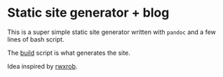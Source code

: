 # Static site generator + blog

This is a super simple static site generator written with `pandoc` and a few lines of bash script. 

The [build](https://github.com/shanamatthews/static-site-generator/blob/main/build) script is what generates the site.

Idea inspired by [rwxrob](https://github.com/rwxrob/).

